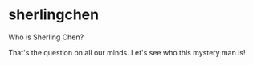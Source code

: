 # sherlingchen

Who is Sherling Chen?

That's the question on all our minds.  Let's see who this mystery man is!
